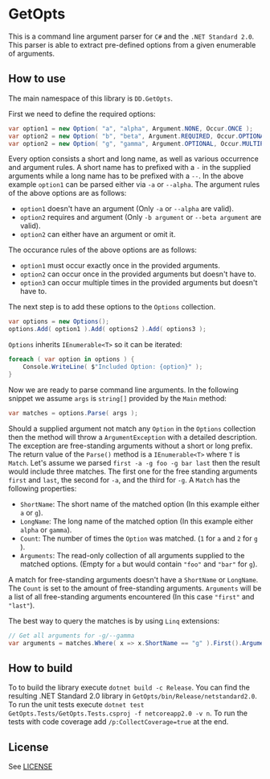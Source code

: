 # GetOpts

This is a command line argument parser for `C#` and the `.NET Standard 2.0`. This parser is able to extract pre-defined options from a given enumerable of arguments.

## How to use

The main namespace of this library is `DD.GetOpts`.

First we need to define the required options:
```csharp
var option1 = new Option( "a", "alpha", Argument.NONE, Occur.ONCE );
var option2 = new Option( "b", "beta", Argument.REQUIRED, Occur.OPTIONAL );
var option2 = new Option( "g", "gamma", Argument.OPTIONAL, Occur.MULTIPLE );
```

Every option consists a short and long name, as well as various occurrence and argument rules. A short name has to prefixed with a `-` in the supplied arguments while a long name has to be prefixed with a `--`. In the above example `option1` can be parsed either via `-a` or `--alpha`. The argument rules of the above options are as follows:
* `option1` doesn't have an argument (Only `-a` or `--alpha` are valid).
* `option2` requires and argument (Only `-b argument` or `--beta argument` are valid).
* `option2` can either have an argument or omit it.

The occurance rules of the above options are as follows:
* `option1` must occur exactly once in the provided arguments.
* `option2` can occur once in the provided arguments but doesn't have to.
* `option3` can occur multiple times in the provided arguments but doesn't have to.

The next step is to add these options to the `Options` collection.
```csharp
var options = new Options();
options.Add( option1 ).Add( options2 ).Add( options3 );
```

`Options` inherits `IEnumerable<T>` so it can be iterated:
```csharp
foreach ( var option in options ) {
    Console.WriteLine( $"Included Option: {option}" );
}
```

Now we are ready to parse command line arguments. In the following snippet we assume `args` is `string[]` provided by the `Main` method:
```csharp
var matches = options.Parse( args );
```

Should a supplied argument not match any `Option` in the `Options` collection then the method will throw a `ArgumentException` with a detailed description. The exception are free-standing arguments without a short or long prefix. The return value of the `Parse()` method is a `IEnumerable<T>` where `T` is `Match`. Let's assume we parsed `first -a -g foo -g bar last` then the result would include three matches. The first one for the free standing arguments `first` and `last`, the second for `-a`, and the third for `-g`. A `Match` has the following properties:

* `ShortName`: The short name of the matched option (In this example either `a` or `g`).
* `LongName`: The long name of the matched option (In this example either `alpha` or `gamma`).
* `Count`: The number of times the `Option` was matched. (`1` for `a` and `2` for `g` ).
* `Arguments`: The read-only collection of all arguments supplied to the matched options. (Empty for `a` but would contain `"foo"` and `"bar"` for `g`).

A match for free-standing arguments doesn't have a `ShortName` or `LongName`. The `Count` is set to the amount of free-standing arguments. `Arguments` will be a list of all free-standing arguments encountered (In this case `"first"` and `"last"`).

The best way to query the matches is by using `Linq` extensions:
```csharp
// Get all arguments for -g/--gamma
var arguments = matches.Where( x => x.ShortName == "g" ).First().Arguments;
```

## How to build

To to build the library execute `dotnet build -c Release`. You can find the resulting .NET Standard 2.0 library in `GetOpts/bin/Release/netstandard2.0`. To run the unit tests execute `dotnet test GetOpts.Tests/GetOpts.Tests.csproj -f netcoreapp2.0 -v n`. To run the tests with code coverage add `/p:CollectCoverage=true` at the end.

## License

See [LICENSE](LICENSE)
